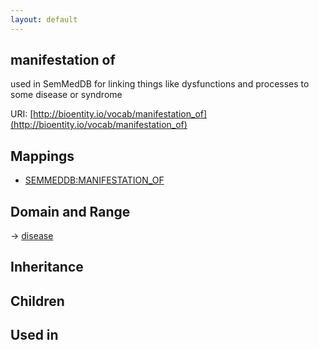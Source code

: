 ```yaml
---
layout: default
---
```


## manifestation of


used in SemMedDB for linking things like dysfunctions and processes to some disease or syndrome

URI: [http://bioentity.io/vocab/manifestation_of](http://bioentity.io/vocab/manifestation_of)
## Mappings

 * [SEMMEDDB:MANIFESTATION_OF](http://purl.obolibrary.org/obo/SEMMEDDB_MANIFESTATION_OF)

## Domain and Range

 -> [disease](Disease.html)

## Inheritance


## Children


## Used in

